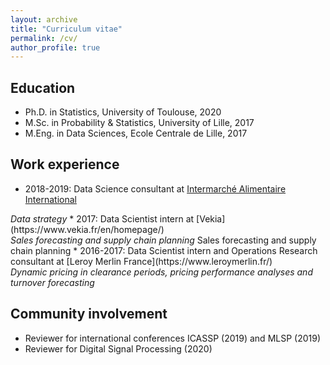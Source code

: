```yaml
---
layout: archive
title: "Curriculum vitae"
permalink: /cv/
author_profile: true
---
```


## Education
* Ph.D. in Statistics, University of Toulouse, 2020
* M.Sc. in Probability & Statistics, University of Lille, 2017
* M.Eng. in Data Sciences, Ecole Centrale de Lille, 2017

## Work experience
* 2018-2019: Data Science consultant at [Intermarché Alimentaire International](https://www.mousquetaires.com/en/our-store-brands/food/intermarche/)</br>
<i class="page__meta">
  Data strategy 
</i>
* 2017: Data Scientist intern at [Vekia](https://www.vekia.fr/en/homepage/)</br>
<i class="page__meta">
  Sales forecasting and supply chain planning 
</i> Sales forecasting and supply chain planning 
* 2016-2017: Data Scientist intern and Operations Research consultant at [Leroy Merlin France](https://www.leroymerlin.fr/)</br>
<i class="page__meta">
  Dynamic pricing in clearance periods, pricing performance analyses and turnover forecasting  
</i>
  
## Community involvement
* Reviewer for international conferences ICASSP (2019) and MLSP (2019)
* Reviewer for Digital Signal Processing (2020)
